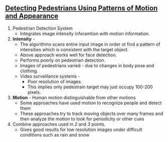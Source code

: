 ## [Detecting Pedestrians Using Patterns of Motion and Appearance](http://www.merl.com/publications/docs/TR2003-90.pdf)

1. Pedestrian Detection System 
   * Integrates image intensity inforamtion with motion information.
2. **Intensity** - 
    * The algorithms scans entire input image in order ot find a pattern of intensities which is consistent with the target
    object.
    * Above approach works well for face detection.
    * Performs poorly on pedestrian detection.
    * Images of pedestrians varied - due to changes in body pose and clothing.
    * Video surveillance systems - 
        * Poor resolution of images.
        * This implies only pedestrain target may just occupy 100-200 pixels.
3. **Motion** - Human motion distinguishable from other motions
    * Some approaches have used motion to recognize people and detect them
    * These approaches try to track moving objects over many frames and then analyze the motion
    to look for periodicity or other cues
4. Combine approaches used in *2* and *3* points.
    * Gives good results for low resolution images under difficult conditions such as rain and snow
    
